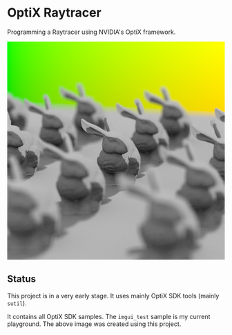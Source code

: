 # OptiX Raytracer

Programming a Raytracer using NVIDIA's OptiX framework.

![Last render](SDK/last_render.png "Current state of the renderer")

## Status

This project is in a very early stage. It uses mainly OptiX SDK tools (mainly `sutil`).

It contains all OptiX SDK samples. The `imgui_test` sample is my current playground.
The above image was created using this project.

